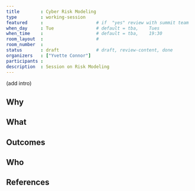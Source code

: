 ```yaml
---
title        : Cyber Risk Modeling
type         : working-session
featured     :                    # if  "yes" review with summit team
when_day     : Tue                # default = tba,    Tues
when_time    :                    # default = tba,    19:30
room_layout  :                    #
room_number  :
status       : draft              # draft, review-content, done
organizers   : ["Yvette Connor"]
participants :
description  : Session on Risk Modeling
---
```


(add intro)

## Why

## What

## Outcomes

## Who

## References
